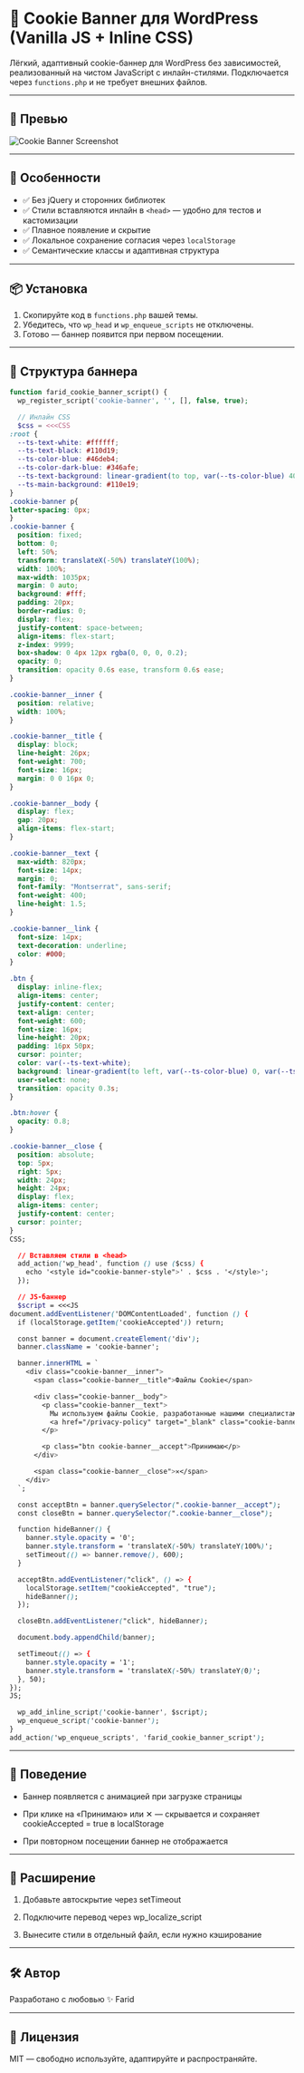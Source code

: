 # 🍪 Cookie Banner для WordPress (Vanilla JS + Inline CSS)

Лёгкий, адаптивный cookie-баннер для WordPress без зависимостей, реализованный на чистом JavaScript с инлайн-стилями. Подключается через `functions.php` и не требует внешних файлов.

---

## 📸 Превью

![Cookie Banner Screenshot](./screenshot.png)

---

## 🚀 Особенности

- ✅ Без jQuery и сторонних библиотек
- ✅ Стили вставляются инлайн в `<head>` — удобно для тестов и кастомизации
- ✅ Плавное появление и скрытие
- ✅ Локальное сохранение согласия через `localStorage`
- ✅ Семантические классы и адаптивная структура

---

## 📦 Установка

1. Скопируйте код в `functions.php` вашей темы.
2. Убедитесь, что `wp_head` и `wp_enqueue_scripts` не отключены.
3. Готово — баннер появится при первом посещении.

---

## 🧩 Структура баннера
```php
function farid_cookie_banner_script() {
  wp_register_script('cookie-banner', '', [], false, true);

  // Инлайн CSS
  $css = <<<CSS
:root {
  --ts-text-white: #ffffff;
  --ts-text-black: #110d19;
  --ts-color-blue: #46deb4;
  --ts-color-dark-blue: #346afe;
  --ts-text-background: linear-gradient(to top, var(--ts-color-blue) 40%, var(--ts-color-dark-blue) 100%);
  --ts-main-background: #110e19;
}
.cookie-banner p{
letter-spacing: 0px;
}
.cookie-banner {
  position: fixed;
  bottom: 0;
  left: 50%;
  transform: translateX(-50%) translateY(100%);
  width: 100%;
  max-width: 1035px;
  margin: 0 auto;
  background: #fff;
  padding: 20px;
  border-radius: 0;
  display: flex;
  justify-content: space-between;
  align-items: flex-start;
  z-index: 9999;
  box-shadow: 0 4px 12px rgba(0, 0, 0, 0.2);
  opacity: 0;
  transition: opacity 0.6s ease, transform 0.6s ease;
}

.cookie-banner__inner {
  position: relative;
  width: 100%;
}

.cookie-banner__title {
  display: block;
  line-height: 26px;
  font-weight: 700;
  font-size: 16px;
  margin: 0 0 16px 0;
}

.cookie-banner__body {
  display: flex;
  gap: 20px;
  align-items: flex-start;
}

.cookie-banner__text {
  max-width: 820px;
  font-size: 14px;
  margin: 0;
  font-family: "Montserrat", sans-serif;
  font-weight: 400;
  line-height: 1.5;
}

.cookie-banner__link {
  font-size: 14px;
  text-decoration: underline;
  color: #000;
}

.btn {
  display: inline-flex;
  align-items: center;
  justify-content: center;
  text-align: center;
  font-weight: 600;
  font-size: 16px;
  line-height: 20px;
  padding: 16px 50px;
  cursor: pointer;
  color: var(--ts-text-white);
  background: linear-gradient(to left, var(--ts-color-blue) 0, var(--ts-color-dark-blue) 100%);
  user-select: none;
  transition: opacity 0.3s;
}

.btn:hover {
  opacity: 0.8;
}

.cookie-banner__close {
  position: absolute;
  top: 5px;
  right: 5px;
  width: 24px;
  height: 24px;
  display: flex;
  align-items: center;
  justify-content: center;
  cursor: pointer;
}
CSS;

  // Вставляем стили в <head>
  add_action('wp_head', function () use ($css) {
    echo '<style id="cookie-banner-style">' . $css . '</style>';
  });

  // JS-баннер
  $script = <<<JS
document.addEventListener('DOMContentLoaded', function () {
  if (localStorage.getItem('cookieAccepted')) return;

  const banner = document.createElement('div');
  banner.className = 'cookie-banner';

  banner.innerHTML = `
    <div class="cookie-banner__inner">
      <span class="cookie-banner__title">Файлы Cookie</span>

      <div class="cookie-banner__body">
        <p class="cookie-banner__text">
          Мы используем файлы Cookie, разработанные нашими специалистами и третьими лицами, для анализа событий на нашем веб-сайте, что позволяет нам улучшать взаимодействие с пользователями и обслуживание. Продолжая просмотр страниц нашего сайта, вы принимаете условия его использования. Более подробные сведения смотрите в нашей
          <a href="/privacy-policy" target="_blank" class="cookie-banner__link">Политике в отношении файлов Cookie</a>.
        </p>

        <p class="btn cookie-banner__accept">Принимаю</p>
      </div>

      <span class="cookie-banner__close">✕</span>
    </div>
  `;

  const acceptBtn = banner.querySelector(".cookie-banner__accept");
  const closeBtn = banner.querySelector(".cookie-banner__close");

  function hideBanner() {
    banner.style.opacity = '0';
    banner.style.transform = 'translateX(-50%) translateY(100%)';
    setTimeout(() => banner.remove(), 600);
  }

  acceptBtn.addEventListener("click", () => {
    localStorage.setItem("cookieAccepted", "true");
    hideBanner();
  });

  closeBtn.addEventListener("click", hideBanner);

  document.body.appendChild(banner);

  setTimeout(() => {
    banner.style.opacity = '1';
    banner.style.transform = 'translateX(-50%) translateY(0)';
  }, 50);
});
JS;

  wp_add_inline_script('cookie-banner', $script);
  wp_enqueue_script('cookie-banner');
}
add_action('wp_enqueue_scripts', 'farid_cookie_banner_script');
```
---

## 🧠 Поведение
- Баннер появляется с анимацией при загрузке страницы

- При клике на «Принимаю» или ✕ — скрывается и сохраняет cookieAccepted = true в localStorage

- При повторном посещении баннер не отображается

---  

## 📁 Расширение
1. Добавьте автоскрытие через setTimeout

2. Подключите перевод через wp_localize_script

3. Вынесите стили в отдельный файл, если нужно кэширование

---

## 🛠 Автор
Разработано с любовью ✨ Farid 

---

## 📜 Лицензия
MIT — свободно используйте, адаптируйте и распространяйте.

